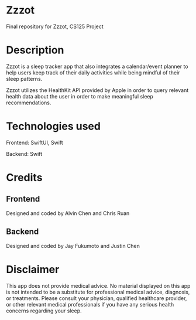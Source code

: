 # Zzzot
Final repository for Zzzot, CS125 Project

# Description

Zzzot is a sleep tracker app that also integrates a calendar/event planner to help users keep track of their daily activities while being mindful
of their sleep patterns.

Zzzot utilizes the HealthKit API provided by Apple in order to query relevant health data about the user in order to make meaningful sleep recommendations.

# Technologies used

Frontend: SwiftUI, Swift

Backend: Swift

# Credits

## Frontend
Designed and coded by Alvin Chen and Chris Ruan

## Backend
Designed and coded by Jay Fukumoto and Justin Chen

# Disclaimer

This app does not provide medical advice. No material displayed on this app is not intended to be a substitute for professional medical advice, diagnosis, or treatments. Please consult your physician, qualified healthcare provider, or other relevant medical professionals if you have any serious health concerns regarding your sleep.
